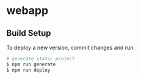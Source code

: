 # webapp

## Build Setup

To deploy a new version, commit changes and run:
```bash
# generate static project
$ npm run generate
$ npm run deploy
```
